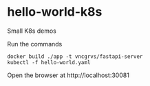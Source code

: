 # hello-world-k8s
Small K8s demos

Run the commands

```
docker build ./app -t vncgrvs/fastapi-server
kubectl -f hello-world.yaml
``````

Open the browser at http://localhost:30081